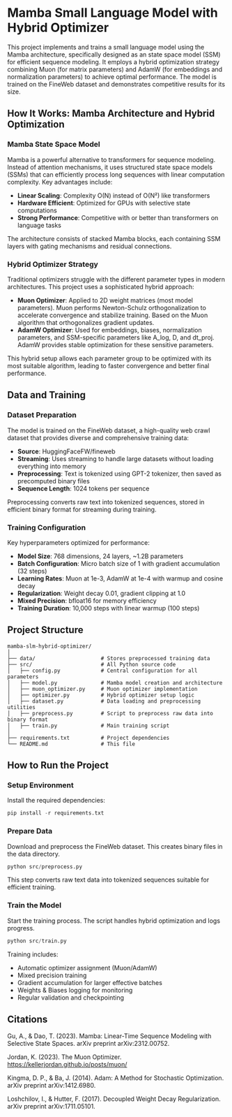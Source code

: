 # Mamba Small Language Model with Hybrid Optimizer

This project implements and trains a small language model using the Mamba architecture, specifically designed as an state space model (SSM) for efficient sequence modeling. It employs a hybrid optimization strategy combining Muon (for matrix parameters) and AdamW (for embeddings and normalization parameters) to achieve optimal performance. The model is trained on the FineWeb dataset and demonstrates competitive results for its size.

## How It Works: Mamba Architecture and Hybrid Optimization

### Mamba State Space Model
Mamba is a powerful alternative to transformers for sequence modeling. Instead of attention mechanisms, it uses structured state space models (SSMs) that can efficiently process long sequences with linear computation complexity. Key advantages include:

- **Linear Scaling**: Complexity O(N) instead of O(N²) like transformers
- **Hardware Efficient**: Optimized for GPUs with selective state computations
- **Strong Performance**: Competitive with or better than transformers on language tasks

The architecture consists of stacked Mamba blocks, each containing SSM layers with gating mechanisms and residual connections.

### Hybrid Optimizer Strategy
Traditional optimizers struggle with the different parameter types in modern architectures. This project uses a sophisticated hybrid approach:

- **Muon Optimizer**: Applied to 2D weight matrices (most model parameters). Muon performs Newton-Schulz orthogonalization to accelerate convergence and stabilize training. Based on the Muon algorithm that orthogonalizes gradient updates.
- **AdamW Optimizer**: Used for embeddings, biases, normalization parameters, and SSM-specific parameters like A_log, D, and dt_proj. AdamW provides stable optimization for these sensitive parameters.

This hybrid setup allows each parameter group to be optimized with its most suitable algorithm, leading to faster convergence and better final performance.

## Data and Training

### Dataset Preparation
The model is trained on the FineWeb dataset, a high-quality web crawl dataset that provides diverse and comprehensive training data:

- **Source**: HuggingFaceFW/fineweb
- **Streaming**: Uses streaming to handle large datasets without loading everything into memory
- **Preprocessing**: Text is tokenized using GPT-2 tokenizer, then saved as precomputed binary files
- **Sequence Length**: 1024 tokens per sequence

Preprocessing converts raw text into tokenized sequences, stored in efficient binary format for streaming during training.

### Training Configuration
Key hyperparameters optimized for performance:

- **Model Size**: 768 dimensions, 24 layers, ~1.2B parameters
- **Batch Configuration**: Micro batch size of 1 with gradient accumulation (32 steps)
- **Learning Rates**: Muon at 1e-3, AdamW at 1e-4 with warmup and cosine decay
- **Regularization**: Weight decay 0.01, gradient clipping at 1.0
- **Mixed Precision**: bfloat16 for memory efficiency
- **Training Duration**: 10,000 steps with linear warmup (100 steps)

## Project Structure
```
mamba-slm-hybrid-optimizer/
│
├── data/                     # Stores preprocessed training data
├── src/                      # All Python source code
│   ├── config.py             # Central configuration for all parameters
│   ├── model.py              # Mamba model creation and architecture
│   ├── muon_optimizer.py     # Muon optimizer implementation
│   ├── optimizer.py          # Hybrid optimizer setup logic
│   ├── dataset.py            # Data loading and preprocessing utilities
│   ├── preprocess.py         # Script to preprocess raw data into binary format
│   ├── train.py              # Main training script
│
├── requirements.txt          # Project dependencies
└── README.md                 # This file
```

## How to Run the Project

### Setup Environment
Install the required dependencies:

```python
pip install -r requirements.txt
```

### Prepare Data
Download and preprocess the FineWeb dataset. This creates binary files in the data directory.

```python
python src/preprocess.py
```

This step converts raw text data into tokenized sequences suitable for efficient training.

### Train the Model
Start the training process. The script handles hybrid optimization and logs progress.

```python
python src/train.py
```

Training includes:
- Automatic optimizer assignment (Muon/AdamW)
- Mixed precision training
- Gradient accumulation for larger effective batches
- Weights & Biases logging for monitoring
- Regular validation and checkpointing



## Citations

Gu, A., & Dao, T. (2023). Mamba: Linear-Time Sequence Modeling with Selective State Spaces. arXiv preprint arXiv:2312.00752.

Jordan, K. (2023). The Muon Optimizer. https://kellerjordan.github.io/posts/muon/

Kingma, D. P., & Ba, J. (2014). Adam: A Method for Stochastic Optimization. arXiv preprint arXiv:1412.6980.

Loshchilov, I., & Hutter, F. (2017). Decoupled Weight Decay Regularization. arXiv preprint arXiv:1711.05101.
